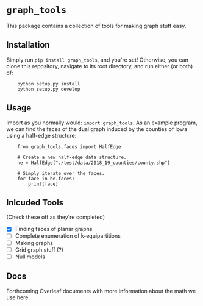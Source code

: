 # `graph_tools`
This package contains a collection of tools for making graph stuff easy.

## Installation
Simply run `pip install graph_tools`, and you're set! Otherwise, you can clone this repository, navigate to its root directory, and run either (or both) of:

```
    python setup.py install
    python setup.py develop
```

## Usage
Import as you normally would: `import graph_tools`. As an example program, we can find the faces of the dual graph induced by the counties of Iowa using a half-edge structure:

```
    from graph_tools.faces import HalfEdge

    # Create a new half-edge data structure.
    he = HalfEdge("./test/data/2018_19_counties/county.shp")

    # Simply iterate over the faces.
    for face in he.faces:
        print(face)
```

## Inlcuded Tools
(Check these off as they're completed)

- [x] Finding faces of planar graphs
- [ ] Complete enumeration of k-equipartitions
- [ ] Making graphs
- [ ] Grid graph stuff (?)
- [ ] Null models

## Docs
Forthcoming Overleaf documents with more information about the math we
use here.
